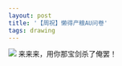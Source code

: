```yaml
---
layout: post
title: '【周祝】懒得产粮AU问卷'
tags: drawing
---
```



![](https://badtabbywhitecat.github.io/public/images/%E6%87%92%E5%BE%97%E4%BA%A7%E7%B2%AE.png)
来来来，用你那宝剑杀了俺罢！
